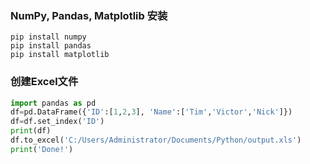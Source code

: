 ### NumPy, Pandas, Matplotlib 安装
```
pip install numpy
pip install pandas
pip install matplotlib
```
### 创建Excel文件
```python
import pandas as pd
df=pd.DataFrame({'ID':[1,2,3], 'Name':['Tim','Victor','Nick']})
df=df.set_index('ID')
print(df)
df.to_excel('C:/Users/Administrator/Documents/Python/output.xls')
print('Done!')
```
